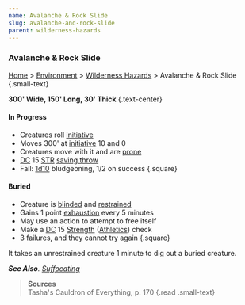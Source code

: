 ```yaml
---
name: Avalanche & Rock Slide
slug: avalanche-and-rock-slide
parent: wilderness-hazards
---
```

### Avalanche & Rock Slide
[Home](dm-operations-center) > [Environment](environment-menu) > [Wilderness Hazards](wilderness-hazards) > Avalanche & Rock Slide {.small-text}

**300' Wide, 150' Long, 30' Thick** {.text-center}

#### In Progress
- Creatures roll [initiative](initiative)
- Moves 300' at [initiative](initiative) 10 and 0
- Creatures move with it and are [prone](prone)
- [DC](difficulty-class) 15 [STR](strength) [saving throw](saving-throws)
- Fail: [1d10](/roll/1d10) bludgeoning, 1/2 on success
{.square}

#### Buried
- Creature is [blinded](blinded) and [restrained](restrained)
- Gains 1 point [exhaustion](exhaustion) every 5 minutes
- May use an action to attempt to free itself
- Make a [DC](difficulty-class) 15 [Strength](strength) ([Athletics](athletics)) check
- 3 failures, and they cannot try again
{.square}

It takes an unrestrained creature 1 minute to dig out a buried creature.

***See Also**. [Suffocating](suffocating)*

> **Sources** <br/>
> Tasha's Cauldron of Everything, p. 170
{.read .small-text}
